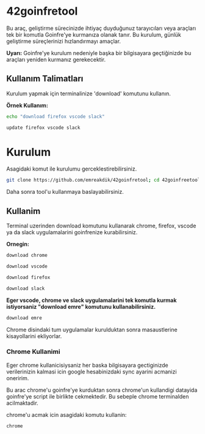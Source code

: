# 42goinfretool

Bu araç, geliştirme sürecinizde ihtiyaç duyduğunuz tarayıcıları veya araçları tek bir komutla Goinfre'ye kurmanıza olanak tanır. Bu kurulum, günlük geliştirme süreçlerinizi hızlandırmayı amaçlar.

**Uyarı:** Goinfre'ye kurulum nedeniyle başka bir bilgisayara geçtiğinizde bu araçları yeniden kurmanız gerekecektir.

## Kullanım Talimatları
Kurulum yapmak için terminalinize 'download' komutunu kullanın.

**Örnek Kullanım:**
```bash
echo "download firefox vscode slack"
```
```bash
update firefox vscode slack
```

# Kurulum

Asagidaki komut ile kurulumu gerceklestirebilirsiniz. 
```bash
git clone https://github.com/emreakdik/42goinfretool; cd 42goinfreetool; ./install.sh
```

Daha sonra tool'u kullanmaya baslayabilirsiniz.

## Kullanim

Terminal uzerinden download komutunu kullanarak chrome, firefox, vscode ya da slack uygulamalarini goinfrenize kurabilirsiniz.

**Ornegin:**

```bash
download chrome
```
```bash
download vscode
```
```bash
download firefox
```
```bash
download slack
```

**Eger vscode, chrome ve slack uygulamalarini tek komutla kurmak istiyorsaniz "download emre" komutunu kullanabilirsiniz.**

```bash
download emre
```

Chrome disindaki tum uygulamalar kurulduktan sonra masaustlerine kisayollarini ekliyorlar.

### Chrome Kullanimi

Eger chrome kullanicisiysaniz her baska bilgisayara gectiginizde verilerinizin kalmasi icin google hesabinizdaki sync ayarini acmanizi oneririm.

Bu arac chrome'u goinfre'ye kurduktan sonra chrome'un kullandigi datayida goinfre'ye script ile birlikte cekmektedir. Bu sebeple chrome terminalden acilmaktadir.

chrome'u acmak icin asagidaki komutu kullanin:

```bash
chrome
```

